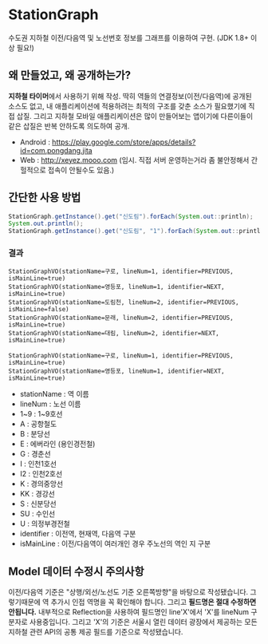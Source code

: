 # StationGraph
수도권 지하철 이전/다음역 및 노선번호 정보를 그래프를 이용하여 구현. (JDK 1.8+ 이상 필요!)

## 왜 만들었고, 왜 공개하는가?
**지하철 타이머**에서 사용하기 위해 작성. 딱히 역들의 연결정보(이전/다음역)에  공개된 소스도 없고, 내 애플리케이션에 적용하려는 최적의 구조를 갖춘 소스가 필요했기에 직접 삽질.
그리고 지하철 모바일 애플리케이션은 많이 만들어보는 앱이기에 다른이들이 같은 삽질은 반복 안하도록 의도하여 공개.
- Android : https://play.google.com/store/apps/details?id=com.pongdang.jita
- Web : http://xeyez.mooo.com (임시. 직접 서버 운영하는거라 좀 불안정해서 간헐적으로 접속이 안될수도 있음.)

## 간단한 사용 방법
```java
StationGraph.getInstance().get("신도림").forEach(System.out::println);
System.out.println();
StationGraph.getInstance().get("신도림", "1").forEach(System.out::println);
```

### 결과
```
StationGraphVO(stationName=구로, lineNum=1, identifier=PREVIOUS, isMainLine=true)
StationGraphVO(stationName=영등포, lineNum=1, identifier=NEXT, isMainLine=true)
StationGraphVO(stationName=도림천, lineNum=2, identifier=PREVIOUS, isMainLine=false)
StationGraphVO(stationName=문래, lineNum=2, identifier=PREVIOUS, isMainLine=true)
StationGraphVO(stationName=대림, lineNum=2, identifier=NEXT, isMainLine=true)

StationGraphVO(stationName=구로, lineNum=1, identifier=PREVIOUS, isMainLine=true)
StationGraphVO(stationName=영등포, lineNum=1, identifier=NEXT, isMainLine=true)
```

- stationName : 역 이름
- lineNum : 노선 이름
 - 1~9 : 1~9호선
 - A : 공항철도
 - B : 분당선
 - E : 에버라인 (용인경전철)
 - G : 경춘선
 - I : 인천1호선
 - I2 : 인천2호선
 - K : 경의중앙선
 - KK : 경강선
 - S : 신분당선
 - SU : 수인선
 - U : 의정부경전철
- identifier : 이전역, 현재역, 다음역 구분
- isMainLine : 이전/다음역이 여러개인 경우 주노선의 역인 지 구분


## Model 데이터 수정시 주의사항
이전/다음역 기준은 "상행/외선/노선도 기준 오른쪽방향"을 바탕으로 작성됐습니다. 그렇기때문에 역 추가시 인접 역명을 꼭 확인해야 합니다. 그리고 **필드명은 절대 수정하면 안됩니다.** 내부적으로 Reflection을 사용하여 필드명인 line'X'에서 'X'를 lineNum 구분자로 사용중입니다. 그리고 'X'의 기준은 서울시 열린 데이터 광장에서 제공하는 모든 지하철 관련 API의 공통 제공 필드를 기준으로 작성됐습니다.
